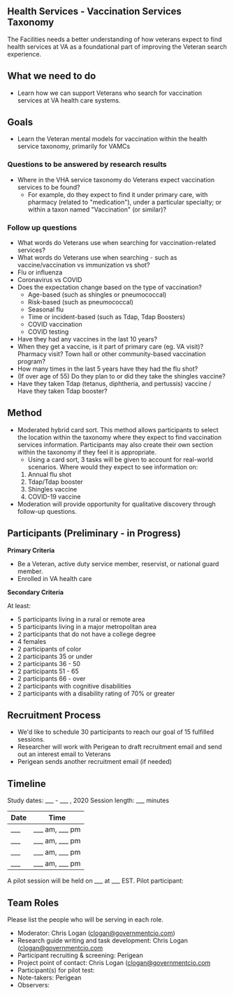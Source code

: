 ## Health Services - Vaccination Services Taxonomy
The Facilities needs a better understanding of how veterans expect to find health services at VA as a foundational part of improving the Veteran search experience. 

## What we need to do

- Learn how we can support Veterans who search for vaccination services at VA health care systems.

## Goals

- Learn the Veteran mental models for vaccination within the health service taxonomy, primarily for VAMCs

### Questions to be answered by research results 
- Where in the VHA service taxonomy do Veterans expect vaccination services to be found?
  - For example, do they expect to find it under primary care, with pharmacy (related to "medication"), under a particular specialty; or within a taxon named "Vaccination" (or similar)?
  
### Follow up questions

  - What words do Veterans use when searching for vaccination-related services?
  - What words do Veterans use when searching - such as vaccine/vaccination vs immunization vs shot?
  - Flu or influenza
  - Coronavirus vs COVID
- Does the expectation change based on the type of vaccination?
  - Age-based (such as shingles or pneumococcal)
  - Risk-based (such as pneumococcal)
  - Seasonal flu
  - Time or incident-based (such as Tdap, Tdap Boosters)
  - COVID vaccination
  - COVID testing
- Have they had any vaccines in the last 10 years?
- When they get a vaccine, is it part of primary care (eg. VA visit)? Pharmacy visit? Town hall or other community-based vaccination program?
- How many times in the last 5 years have they had the flu shot?
- (If over age of 55) Do they plan to or did they take the shingles vaccine?
- Have they taken Tdap (tetanus, diphtheria, and pertussis) vaccine / Have they taken Tdap booster?

## Method

- Moderated hybrid card sort. This method allows participants to select the location within the taxonomy where they expect to find vaccination services information. Participants may also create their own section within the taxonomy if they feel it is appropriate.
  - Using a card sort, 3 tasks will be given to account for real-world scenarios. Where would they expect to see information on: 
  1. Annual flu shot
  2. Tdap/Tdap booster
  4. Shingles vaccine
  3. COVID-19 vaccine
- Moderation will provide opportunity for qualitative discovery through follow-up questions.

## Participants (Preliminary - in Progress)

**Primary Criteria**

- Be a Veteran, active duty service member, reservist, or national guard member.
- Enrolled in VA health care

**Secondary Criteria**

At least:
- 5 participants living in a rural or remote area
- 5 participants living in a major metropolitan area
- 2 participants that do not have a college degree
- 4 females
- 2 participants of color
- 2 participants 35 or under
- 2 participants 36 - 50
- 2 participants 51 - 65
- 2 participants 66 - over
- 2 participants with cognitive disabilities
- 2 participants with a disability rating of 70% or greater

## Recruitment Process
- We'd like to schedule 30 participants to reach our goal of 15 fulfilled sessions.
- Researcher will work with Perigean to draft recruitment email and send out an interest email to Veterans
- Perigean sends another recruitment email (if needed)


## Timeline

Study dates: ___ - ___ , 2020
Session length: ___ minutes

Date | Time
-----|-------
___ | ___ am, ___ pm
___ | ___ am, ___ pm
___ | ___ am, ___ pm
___ | ___ am, ___ pm

A pilot session will be held on ___ at ___ EST.
Pilot participant: 

## Team Roles	
Please list the people who will be serving in each role. 
- Moderator: Chris Logan (clogan@governmentcio.com)
- Research guide writing and task development: Chris Logan (clogan@governmentcio.com
- Participant recruiting & screening: Perigean
- Project point of contact: Chris Logan (clogan@governmentcio.com	
- Participant(s) for pilot test: 
- Note-takers: Perigean 
- Observers: 


  
  
